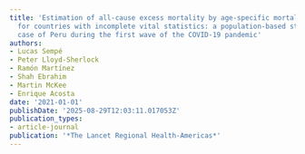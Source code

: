 ```yaml
---
title: 'Estimation of all-cause excess mortality by age-specific mortality patterns
  for countries with incomplete vital statistics: a population-based study of the
  case of Peru during the first wave of the COVID-19 pandemic'
authors:
- Lucas Sempé
- Peter Lloyd-Sherlock
- Ramón Martı́nez
- Shah Ebrahim
- Martin McKee
- Enrique Acosta
date: '2021-01-01'
publishDate: '2025-08-29T12:03:11.017053Z'
publication_types:
- article-journal
publication: '*The Lancet Regional Health-Americas*'
---
```

